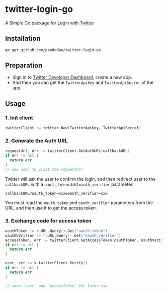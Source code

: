 # twitter-login-go

A Simple Go package for [Login with Twitter](https://developer.twitter.com/en/docs/authentication/guides/log-in-with-twitter)

## Installation

```bash
go get github.com/pandodao/twitter-login-go
```

## Preparation

- Sign in to [Twitter Developer Dashboard](https://developer.twitter.com/en/portal/dashboard), create a new app.
- And then you can get the `TwitterApiKey` and `TwitterApiSecret` of the app.

## Usage

### 1. Init client

```go
twitterClient := twitter.New(TwitterApiKey, TwitterApiSecret)
```

### 2. Generate the Auth URL

```go
requestUrl, err := twitterClient.GetAuthURL(callbackURL)
if err != nil {
  return err
}
// ask user to visit the requestUrl
```

Twitter will ask the user to confirm the login, and then redirect user to the `callbackURL` with a `oauth_token` and `oauth_verifier` parameter.

```
callbackURL?oauth_token=xxx&oauth_verifier=xxx
```

You must read the `oauth_token` and `oauth_verifier` parameters from the URL, and then use it to get the access token.

### 3. Exchange code for access token

```go
oauthToken := r.URL.Query().Get("oauth_token")
oauthVerifier := r.URL.Query().Get("oauth_verifier")
accessToken, err := twitterClient.GetAccessToken(oauthToken, oauthVerifier)
if err != nil {
  return err
}

user, err := s.twitterClient.Verify()
if err != nil {
  return err
}

// save `user` and `accessToken` for later use
```